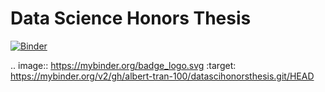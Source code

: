 # Data Science Honors Thesis

[![Binder](https://mybinder.org/badge_logo.svg)](https://mybinder.org/v2/gh/albert-tran-100/datascihonorsthesis.git/HEAD)

.. image:: https://mybinder.org/badge_logo.svg
 :target: https://mybinder.org/v2/gh/albert-tran-100/datascihonorsthesis.git/HEAD
